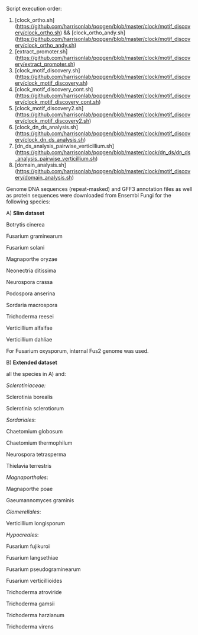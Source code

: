 Script execution order:
1) [clock_ortho.sh] (https://github.com/harrisonlab/popgen/blob/master/clock/motif_discovery/clock_ortho.sh) && [clock_ortho_andy.sh] (https://github.com/harrisonlab/popgen/blob/master/clock/motif_discovery/clock_ortho_andy.sh)
2) [extract_promoter.sh] (https://github.com/harrisonlab/popgen/blob/master/clock/motif_discovery/extract_promoter.sh)
3) [clock_motif_discovery.sh] (https://github.com/harrisonlab/popgen/blob/master/clock/motif_discovery/clock_motif_discovery.sh)
4) [clock_motif_discovery_cont.sh] (https://github.com/harrisonlab/popgen/blob/master/clock/motif_discovery/clock_motif_discovery_cont.sh)
5) [clock_motif_discovery2.sh] (https://github.com/harrisonlab/popgen/blob/master/clock/motif_discovery/clock_motif_discovery2.sh)
6) [clock_dn_ds_analysis.sh] (https://github.com/harrisonlab/popgen/blob/master/clock/motif_discovery/clock_dn_ds_analysis.sh)
7) [dn_ds_analysis_pairwise_verticillium.sh] (https://github.com/harrisonlab/popgen/blob/master/clock/dn_ds/dn_ds_analysis_pairwise_verticillium.sh)
8) [domain_analysis.sh] (https://github.com/harrisonlab/popgen/blob/master/clock/motif_discovery/domain_analysis.sh)

Genome DNA sequences (repeat-masked) and GFF3 annotation files as well as protein sequences were downloaded from Ensembl Fungi for the following species:

A) **Slim dataset**

Botrytis cinerea

Fusarium graminearum

Fusarium solani

Magnaporthe oryzae

Neonectria ditissima

Neurospora crassa

Podospora anserina

Sordaria macrospora

Trichoderma reesei

Verticillium alfalfae

Verticillium dahliae

For Fusarium oxysporum, internal Fus2 genome was used.




B) **Extended dataset**

all the species in A) and:

*Sclerotiniaceae:*

Sclerotinia borealis

Sclerotinia sclerotiorum


*Sordariales*:

Chaetomium globosum

Chaetomium thermophilum

Neurospora tetrasperma

Thielavia terrestris

*Magnaporthales*:

Magnaporthe poae

Gaeumannomyces graminis


*Glomerellales*:

Verticillium longisporum


*Hypocreales*:

Fusarium fujikuroi

Fusarium langsethiae

Fusarium pseudograminearum

Fusarium verticillioides

Trichoderma atroviride

Trichoderma gamsii

Trichoderma harzianum

Trichoderma virens
